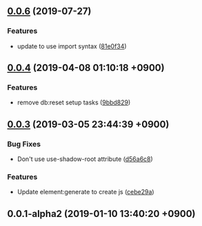 ## [0.0.6](https://github.com/sifrr/sifrr/compare/v0.0.4...v0.0.6) (2019-07-27)


### Features

* update to use import syntax ([81e0f34](https://github.com/sifrr/sifrr/commit/81e0f34))



## [0.0.4](https://github.com/sifrr/sifrr/compare/v0.0.3...v0.0.4) (2019-04-08 01:10:18 +0900)


### Features

* remove db:reset setup tasks ([9bbd829](https://github.com/sifrr/sifrr/commit/9bbd829))



## [0.0.3](https://github.com/sifrr/sifrr/compare/v0.0.1-alpha2...v0.0.3) (2019-03-05 23:44:39 +0900)


### Bug Fixes

* Don't use use-shadow-root attribute ([d56a6c8](https://github.com/sifrr/sifrr/commit/d56a6c8))


### Features

* Update element:generate to create js ([cebe29a](https://github.com/sifrr/sifrr/commit/cebe29a))



## 0.0.1-alpha2 (2019-01-10 13:40:20 +0900)



